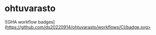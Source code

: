 # ohtuvarasto

![GHA workflow badges](https://github.com/ds20220914/ohtuvarasto/workflows/CI/badge.svg>

